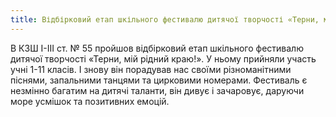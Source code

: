 ```yaml
---
title: Відбірковий етап шкільного фестивалю дитячої творчості «Терни, мій рідний краю!»
---
```


В КЗШ І-ІІІ ст. № 55 пройшов відбірковий етап шкільного фестивалю дитячої творчості «Терни, мій рідний краю!». У ньому прийняли участь учні 1-11 класів. І знову він порадував нас своїми різноманітними піснями, запальними танцями та цирковими номерами. Фестиваль є незмінно багатим на дитячі таланти, він дивує і зачаровує, даруючи море усмішок та позитивних емоцій.

<slideshow id="_/72157651184174522" />
